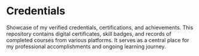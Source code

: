 # Credentials
Showcase of my verified credentials, certifications, and achievements. This repository contains digital certificates, skill badges, and records of completed courses from various platforms. It serves as a central place for my professional accomplishments and ongoing learning journey.
